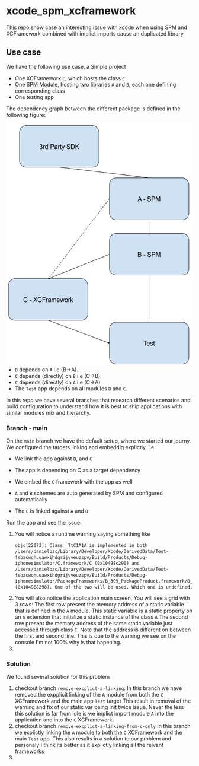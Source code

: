 # xcode_spm_xcframework
This repo show case an interesting issue with xcode when using SPM and XCFramework combined with implict imports cause an duplicated library


## Use case

We have the following use case, a Simple project

- One XCFramework `C`, which hosts the class `C`
- One SPM Module, hosting two libraries `A` and `B`, each one defining corresponding class
- One testing app


The dependency graph between the different package is defined in the following figure:

<!-- <p align="left"> 
  <img width="556" height="656" src="./ReadmeAssets/SPM-XCFramework.jpg">
</p> -->
 <!-- ![Dependency Graph](./ReadmeAssets/SPM-XCFramework.jpg) 556 × 656 --> 

<img align="right" width="556" height="656" src="./ReadmeAssets/SPM-XCFramework.jpg">

* `B` depends on `A` i.e (B->A).
* `C` depends (directly) on `B` i.e (C->B).
* `C` depends (directly) on `A` i.e (C->A).
* The `Test` app depends on all modules `B` and `C`.

In this repo we have several branches that research different scenarios and build configuration to understand how it is best to ship applications with similar modules mix and hierarchy.

### Branch - main

On the `main` branch we have the default setup, where we started our journy.
We configured the targets linking and embeddig explictly. i.e:

* We link the app against `B`, and `C`
* The app is depending on C as a target dependency
* We embed the `C` framework with the app as well

* `A` and `B` schemes are auto generated by SPM and configured automatically
* The `C` is linked against `A` and `B`

Run the app and see the issue:
1. You will notice a runtime warning saying something like
   ```
   objc[22073]: Class _TtC1A1A is implemented in both /Users/danielbac/Library/Developer/Xcode/DerivedData/Test-fsbacwqhuuawxihdgrijvveuzspv/Build/Products/Debug-iphonesimulator/C.framework/C (0x10498c290) and /Users/danielbac/Library/Developer/Xcode/DerivedData/Test-fsbacwqhuuawxihdgrijvveuzspv/Build/Products/Debug-iphonesimulator/PackageFrameworks/B_3C9_PackageProduct.framework/B_3C9_PackageProduct (0x104968298). One of the two will be used. Which one is undefined.
   ```
2. You will also notice the application main screen, You will see a grid with 3 rows:
   The first row present the memory address of a static variable that is defined in the `A` module. This static variable is a static property on an `A` extension that initialize a static instance of the class `A`
   The second row present the memory address of the same static variable just accessed through class `C`.
   Note that the address is different on between the first and second line. This is due to the warning we see on the console
   I'm not 100% why is that hapening.
3. 

### Solution

We found several solution for this problem
1. checkout branch `remove-excplict-a-linking`.
   In this branch we have removed the expplicit linking of the `A` module from both the `C` XCFramework and the main app `Test` target
   This result in removal of the warning and fix of our static var being init twice issue.
   Never the less this solution is far from idle is we implict import module `A` into the application and into the `C` XCFramework.
2. checkout branch `remove-excplict-a-linking-from-c-only` 
   In this branch we explictly linking the `A` module to both the `C` XCFramework and the main `Test` app.
   This also results in a solution to our problem and personaly I think its better as it explictly linking all the relvant frameworks
3. 
   
